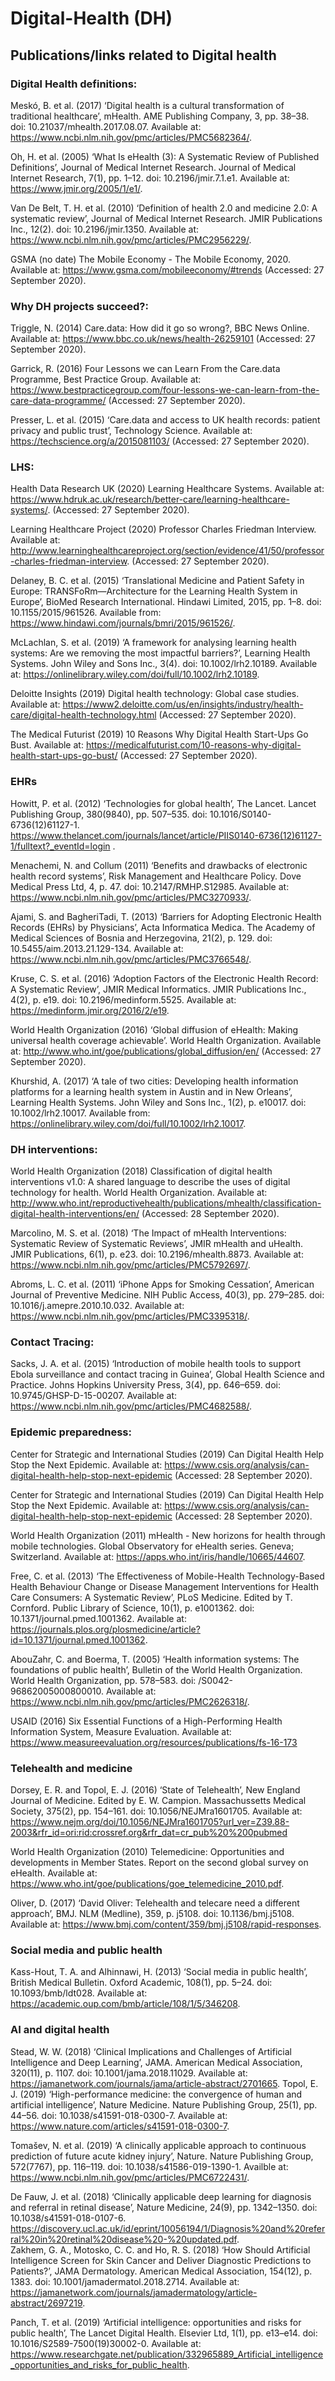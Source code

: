# Digital-Health (DH)
## Publications/links related to Digital health

### Digital Health definitions:

Meskó, B. et al. (2017) ‘Digital health is a cultural transformation of traditional healthcare’, mHealth. AME Publishing Company, 3, pp. 38–38. doi: 10.21037/mhealth.2017.08.07. Available at: https://www.ncbi.nlm.nih.gov/pmc/articles/PMC5682364/.


Oh, H. et al. (2005) ‘What Is eHealth (3): A Systematic Review of Published Definitions’, Journal of Medical Internet Research. Journal of Medical Internet Research, 7(1), pp. 1–12. doi: 10.2196/jmir.7.1.e1. Available at: https://www.jmir.org/2005/1/e1/.

Van De Belt, T. H. et al. (2010) ‘Definition of health 2.0 and medicine 2.0: A systematic review’, Journal of Medical Internet Research. JMIR Publications Inc., 12(2). doi: 10.2196/jmir.1350. Available at: https://www.ncbi.nlm.nih.gov/pmc/articles/PMC2956229/.

GSMA (no date) The Mobile Economy - The Mobile Economy, 2020. Available at: https://www.gsma.com/mobileeconomy/#trends (Accessed: 27 September 2020).    


### Why DH projects succeed?:

Triggle, N. (2014) Care.data: How did it go so wrong?, BBC News Online. Available at: https://www.bbc.co.uk/news/health-26259101 (Accessed: 27 September 2020).  

Garrick, R. (2016) Four Lessons we can Learn From the Care.data Programme, Best Practice Group. Available at: https://www.bestpracticegroup.com/four-lessons-we-can-learn-from-the-care-data-programme/ (Accessed: 27 September 2020).

Presser, L. et al. (2015) ‘Care.data and access to UK health records: patient privacy and public trust’, Technology Science. Available at: https://techscience.org/a/2015081103/ (Accessed: 27 September 2020).


### LHS: 

Health Data Research UK (2020) Learning Healthcare Systems. Available at: https://www.hdruk.ac.uk/research/better-care/learning-healthcare-systems/. (Accessed: 27 September 2020).

Learning Healthcare Project (2020) Professor Charles Friedman Interview. Available at: http://www.learninghealthcareproject.org/section/evidence/41/50/professor-charles-friedman-interview. (Accessed: 27 September 2020).

Delaney, B. C. et al. (2015) ‘Translational Medicine and Patient Safety in Europe: TRANSFoRm—Architecture for the Learning Health System in Europe’, BioMed Research International. Hindawi Limited, 2015, pp. 1–8. doi: 10.1155/2015/961526. Available from: https://www.hindawi.com/journals/bmri/2015/961526/.

McLachlan, S. et al. (2019) ‘A framework for analysing learning health systems: Are we removing the most impactful barriers?’, Learning Health Systems. John Wiley and Sons Inc., 3(4). doi: 10.1002/lrh2.10189. Available at: https://onlinelibrary.wiley.com/doi/full/10.1002/lrh2.10189.



Deloitte Insights (2019) Digital health technology: Global case studies. Available at: https://www2.deloitte.com/us/en/insights/industry/health-care/digital-health-technology.html (Accessed: 27 September 2020).

The Medical Futurist (2019) 10 Reasons Why Digital Health Start-Ups Go Bust. Available at: https://medicalfuturist.com/10-reasons-why-digital-health-start-ups-go-bust/ (Accessed: 27 September 2020).  


### EHRs

Howitt, P. et al. (2012) ‘Technologies for global health’, The Lancet. Lancet Publishing Group, 380(9840), pp. 507–535. doi: 10.1016/S0140-6736(12)61127-1. https://www.thelancet.com/journals/lancet/article/PIIS0140-6736(12)61127-1/fulltext?_eventId=login . 

Menachemi, N. and Collum (2011) ‘Benefits and drawbacks of electronic health record systems’, Risk Management and Healthcare Policy. Dove Medical Press Ltd, 4, p. 47. doi: 10.2147/RMHP.S12985. Available at: https://www.ncbi.nlm.nih.gov/pmc/articles/PMC3270933/.

Ajami, S. and BagheriTadi, T. (2013) ‘Barriers for Adopting Electronic Health Records (EHRs) by Physicians’, Acta Informatica Medica. The Academy of Medical Sciences of Bosnia and Herzegovina, 21(2), p. 129. doi: 10.5455/aim.2013.21.129-134. Available at: https://www.ncbi.nlm.nih.gov/pmc/articles/PMC3766548/.   

Kruse, C. S. et al. (2016) ‘Adoption Factors of the Electronic Health Record: A Systematic Review’, JMIR Medical Informatics. JMIR Publications Inc., 4(2), p. e19. doi: 10.2196/medinform.5525. Available at: https://medinform.jmir.org/2016/2/e19.

World Health Organization (2016) ‘Global diffusion of eHealth: Making universal health coverage achievable’. World Health Organization. Available at: http://www.who.int/goe/publications/global_diffusion/en/ (Accessed: 27 September 2020).

Khurshid, A. (2017) ‘A tale of two cities: Developing health information platforms for a learning health system in Austin and in New Orleans’, Learning Health Systems. John Wiley and Sons Inc., 1(2), p. e10017. doi: 10.1002/lrh2.10017. Available from: https://onlinelibrary.wiley.com/doi/full/10.1002/lrh2.10017.


### DH interventions:

World Health Organization (2018) Classification of digital health interventions v1.0: A shared language to describe the uses of digital technology for health. World Health Organization. Available at: http://www.who.int/reproductivehealth/publications/mhealth/classification-digital-health-interventions/en/  (Accessed: 28 September 2020).

Marcolino, M. S. et al. (2018) ‘The Impact of mHealth Interventions: Systematic Review of Systematic Reviews’, JMIR mHealth and uHealth. JMIR Publications, 6(1), p. e23. doi: 10.2196/mhealth.8873. Available at: https://www.ncbi.nlm.nih.gov/pmc/articles/PMC5792697/.


Abroms, L. C. et al. (2011) ‘iPhone Apps for Smoking Cessation’, American Journal of Preventive Medicine. NIH Public Access, 40(3), pp. 279–285. doi: 10.1016/j.amepre.2010.10.032. Available at: https://www.ncbi.nlm.nih.gov/pmc/articles/PMC3395318/.

### Contact Tracing: 

Sacks, J. A. et al. (2015) ‘Introduction of mobile health tools to support Ebola surveillance and contact tracing in Guinea’, Global Health Science and Practice. Johns Hopkins University Press, 3(4), pp. 646–659. doi: 10.9745/GHSP-D-15-00207.  Available at: https://www.ncbi.nlm.nih.gov/pmc/articles/PMC4682588/.

### Epidemic preparedness:
Center for Strategic and International Studies (2019) Can Digital Health Help Stop the Next Epidemic. Available at: https://www.csis.org/analysis/can-digital-health-help-stop-next-epidemic (Accessed: 28 September 2020).

Center for Strategic and International Studies (2019) Can Digital Health Help Stop the Next Epidemic. Available at: https://www.csis.org/analysis/can-digital-health-help-stop-next-epidemic (Accessed: 28 September 2020).

World Health Organization (2011) mHealth - New horizons for health through mobile technologies. Global Observatory for eHealth series. Geneva; Switzerland. Available at: https://apps.who.int/iris/handle/10665/44607.

Free, C. et al. (2013) ‘The Effectiveness of Mobile-Health Technology-Based Health Behaviour Change or Disease Management Interventions for Health Care Consumers: A Systematic Review’, PLoS Medicine. Edited by T. Cornford. Public Library of Science, 10(1), p. e1001362. doi: 10.1371/journal.pmed.1001362. Available at: https://journals.plos.org/plosmedicine/article?id=10.1371/journal.pmed.1001362.

AbouZahr, C. and Boerma, T. (2005) ‘Health information systems: The foundations of public health’, Bulletin of the World Health Organization. World Health Organization, pp. 578–583. doi: /S0042-96862005000800010. Available at: https://www.ncbi.nlm.nih.gov/pmc/articles/PMC2626318/.


USAID (2016) Six Essential Functions of a High-Performing Health Information System, Measure Evaluation. Available at: https://www.measureevaluation.org/resources/publications/fs-16-173   

### Telehealth and medicine

Dorsey, E. R. and Topol, E. J. (2016) ‘State of Telehealth’, New England Journal of Medicine. Edited by E. W. Campion. Massachussetts Medical Society, 375(2), pp. 154–161. doi: 10.1056/NEJMra1601705. Available at: https://www.nejm.org/doi/10.1056/NEJMra1601705?url_ver=Z39.88-2003&rfr_id=ori:rid:crossref.org&rfr_dat=cr_pub%20%200pubmed

World Health Organization (2010) Telemedicine: Opportunities and developments in Member States. Report on the second global survey on eHealth. Available at: https://www.who.int/goe/publications/goe_telemedicine_2010.pdf.  

Oliver, D. (2017) ‘David Oliver: Telehealth and telecare need a different approach’, BMJ. NLM (Medline), 359, p. j5108. doi: 10.1136/bmj.j5108. Available at: https://www.bmj.com/content/359/bmj.j5108/rapid-responses.

### Social media and public health
Kass-Hout, T. A. and Alhinnawi, H. (2013) ‘Social media in public health’, British Medical Bulletin. Oxford Academic, 108(1), pp. 5–24. doi: 10.1093/bmb/ldt028. Available at: https://academic.oup.com/bmb/article/108/1/5/346208.

### AI and digital health

Stead, W. W. (2018) ‘Clinical Implications and Challenges of Artificial Intelligence and Deep Learning’, JAMA. American Medical Association, 320(11), p. 1107. doi: 10.1001/jama.2018.11029. Available at: https://jamanetwork.com/journals/jama/article-abstract/2701665.
Topol, E. J. (2019) ‘High-performance medicine: the convergence of human and artificial intelligence’, Nature Medicine. Nature Publishing Group, 25(1), pp. 44–56. doi: 10.1038/s41591-018-0300-7. Available at: https://www.nature.com/articles/s41591-018-0300-7.

Tomašev, N. et al. (2019) ‘A clinically applicable approach to continuous prediction of future acute kidney injury’, Nature. Nature Publishing Group, 572(7767), pp. 116–119. doi: 10.1038/s41586-019-1390-1. Availble at: https://www.ncbi.nlm.nih.gov/pmc/articles/PMC6722431/.


De Fauw, J. et al. (2018) ‘Clinically applicable deep learning for diagnosis and referral in retinal disease’, Nature Medicine, 24(9), pp. 1342–1350. doi: 10.1038/s41591-018-0107-6. https://discovery.ucl.ac.uk/id/eprint/10056194/1/Diagnosis%20and%20referral%20in%20retinal%20disease%20-%20updated.pdf.  
Zakhem, G. A., Motosko, C. C. and Ho, R. S. (2018) ‘How Should Artificial Intelligence Screen for Skin Cancer and Deliver Diagnostic Predictions to Patients?’, JAMA Dermatology. American Medical Association, 154(12), p. 1383. doi: 10.1001/jamadermatol.2018.2714. Available at: https://jamanetwork.com/journals/jamadermatology/article-abstract/2697219.


Panch, T. et al. (2019) ‘Artificial intelligence: opportunities and risks for public health’, The Lancet Digital Health. Elsevier Ltd, 1(1), pp. e13–e14. doi: 10.1016/S2589-7500(19)30002-0. Available at: https://www.researchgate.net/publication/332965889_Artificial_intelligence_opportunities_and_risks_for_public_health.



